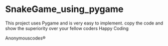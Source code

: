 # SnakeGame_using_pygame
This project uses Pygame and is very easy to implement. 
copy the code and show the superiority over your fellow coders 
Happy Coding 


Anonymouscodes®
